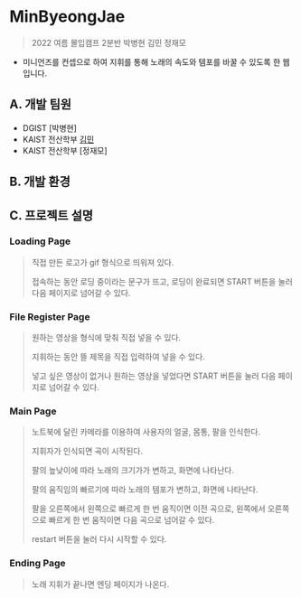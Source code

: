 # MinByeongJae
> 2022 여름 몰입캠프 2분반 박병현 김민 정재모
- 미니언즈를 컨셉으로 하여 지휘를 통해 노래의 속도와 템포를 바꿀 수 있도록 한 웹입니다.


## A. 개발 팀원
- DGIST [박병현]
- KAIST 전산학부 [김민](http://github.com/minggg012)
- KAIST 전산학부 [정재모]

## B. 개발 환경

## C. 프로젝트 설명
### Loading Page
> 직접 만든 로고가 gif 형식으로 띄워져 있다.
> 
> 접속하는 동안 로딩 중이라는 문구가 뜨고, 로딩이 완료되면 START 버튼을 눌러 다음 페이지로 넘어갈 수 있다.





### File Register Page
> 원하는 영상을 형식에 맞춰 직접 넣을 수 있다.
> 
> 지휘하는 동안 뜰 제목을 직접 입력하여 넣을 수 있다.
> 
> 넣고 싶은 영상이 없거나 원하는 영상을 넣었다면 START 버튼을 눌러 다음 페이지로 넘어갈 수 있다.





### Main Page
> 노트북에 달린 카메라를 이용하여 사용자의 얼굴, 몸통, 팔을 인식한다.
> 
> 지휘자가 인식되면 곡이 시작된다.
> 
> 팔의 높낮이에 따라 노래의 크기가가 변하고, 화면에 나타난다.
> 
> 팔의 움직임의 빠르기에 따라 노래의 템포가 변하고, 화면에 나타난다.
> 
> 팔을 오른쪽에서 왼쪽으로 빠르게 한 번 움직이면 이전 곡으로, 왼쪽에서 오른쪽으로 빠르게 한 번 움직이면 다음 곡으로 넘어갈 수 있다.
> 
> restart 버튼을 눌러 다시 시작할 수 있다.





### Ending Page
> 노래 지휘가 끝나면 엔딩 페이지가 나온다.
>
>
>
